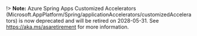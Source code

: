 !> **Note:** Azure Spring Apps Customized Accelerators (Microsoft.AppPlatform/Spring/applicationAccelerators/customizedAccelerators) is now deprecated and will be retired on 2028-05-31. See https://aka.ms/asaretirement for more information.